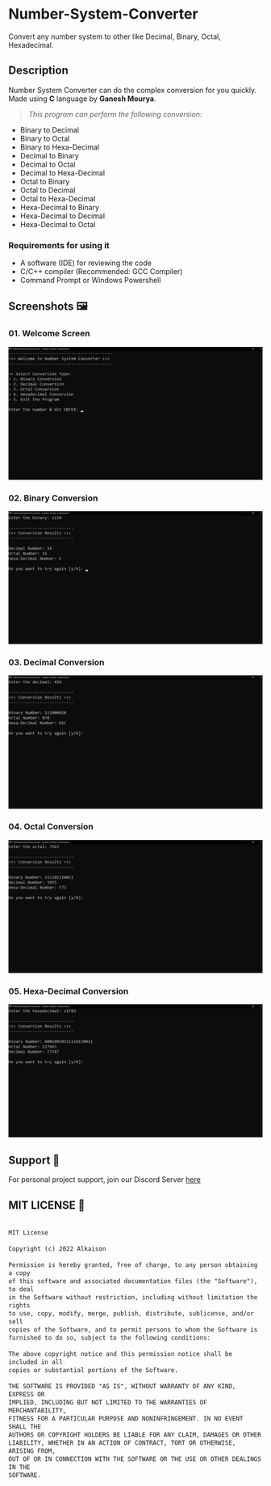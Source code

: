 # Number-System-Converter

Convert any number system to other like Decimal, Binary, Octal, Hexadecimal.

## Description

Number System Converter can do the complex conversion for you quickly. Made using **C** language by **Ganesh Mourya**.

> _This program can perform the following conversion:_

- Binary to Decimal
- Binary to Octal
- Binary to Hexa-Decimal
- Decimal to Binary
- Decimal to Octal
- Decimal to Hexa-Decimal
- Octal to Binary
- Octal to Decimal
- Octal to Hexa-Decimal
- Hexa-Decimal to Binary
- Hexa-Decimal to Decimal
- Hexa-Decimal to Octal

### Requirements for using it

- A software (IDE) for reviewing the code
- C/C++ compiler (Recommended: GCC Compiler)
- Command Prompt or Windows Powershell

## Screenshots 🖼️

### 01. Welcome Screen

![Number-System-Converter-1](https://github.com/Alkaison/Number-System-Converter/blob/main/Images/Number-System-Converter-1.png)

### 02. Binary Conversion

![Number-System-Converter-1](https://github.com/Alkaison/Number-System-Converter/blob/main/Images/Number-System-Converter-2.png)

### 03. Decimal Conversion

![Number-System-Converter-1](https://github.com/Alkaison/Number-System-Converter/blob/main/Images/Number-System-Converter-3.png)

### 04. Octal Conversion

![Number-System-Converter-1](https://github.com/Alkaison/Number-System-Converter/blob/main/Images/Number-System-Converter-4.png)

### 05. Hexa-Decimal Conversion

![Number-System-Converter-1](https://github.com/Alkaison/Number-System-Converter/blob/main/Images/Number-System-Converter-5.png)

## Support 🧩

For personal project support, join our Discord Server [here](https://discord.gg/dF4PHpA "Byte Hub Discord")

## MIT LICENSE 📔

```LICENSE

MIT License

Copyright (c) 2022 Alkaison

Permission is hereby granted, free of charge, to any person obtaining a copy
of this software and associated documentation files (the "Software"), to deal
in the Software without restriction, including without limitation the rights
to use, copy, modify, merge, publish, distribute, sublicense, and/or sell
copies of the Software, and to permit persons to whom the Software is
furnished to do so, subject to the following conditions:

The above copyright notice and this permission notice shall be included in all
copies or substantial portions of the Software.

THE SOFTWARE IS PROVIDED "AS IS", WITHOUT WARRANTY OF ANY KIND, EXPRESS OR
IMPLIED, INCLUDING BUT NOT LIMITED TO THE WARRANTIES OF MERCHANTABILITY,
FITNESS FOR A PARTICULAR PURPOSE AND NONINFRINGEMENT. IN NO EVENT SHALL THE
AUTHORS OR COPYRIGHT HOLDERS BE LIABLE FOR ANY CLAIM, DAMAGES OR OTHER
LIABILITY, WHETHER IN AN ACTION OF CONTRACT, TORT OR OTHERWISE, ARISING FROM,
OUT OF OR IN CONNECTION WITH THE SOFTWARE OR THE USE OR OTHER DEALINGS IN THE
SOFTWARE.
```
